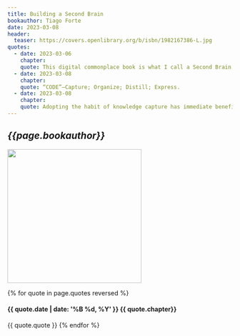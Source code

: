 ```yaml
---
title: Building a Second Brain
bookauthor: Tiago Forte
date: 2023-03-08
header:
  teaser: https://covers.openlibrary.org/b/isbn/1982167386-L.jpg
quotes:
  - date: 2023-03-06
    chapter: 
    quote: This digital commonplace book is what I call a Second Brain. Think of it as the combination of a study notebook, a personal journal, and a sketchbook for new ideas. It is a multipurpose tool that can adapt to your changing needs over time. In school or courses you take, it can be used to take notes for studying. At work, it can help you organize your projects. At home, it can help you manage your household.
  - date: 2023-03-08
    chapter: 
    quote: “CODE”—Capture; Organize; Distill; Express.
  - date: 2023-03-08
    chapter: 
    quote: Adopting the habit of knowledge capture has immediate benefits for our mental health and peace of mind. We can let go of the fear that our memory will fail us at a crucial moment. Instead of jumping at every new headline and notification, we can choose to consume information that adds value to our lives and consciously let go of the rest.
---
```

## *{{page.bookauthor}}*

<img width="300" src="{{ page.header.teaser }}"/>

{% for quote in page.quotes reversed %}
#### {{ quote.date | date: '%B %d, %Y' }} {{ quote.chapter}}
{{ quote.quote }}
{% endfor %}
